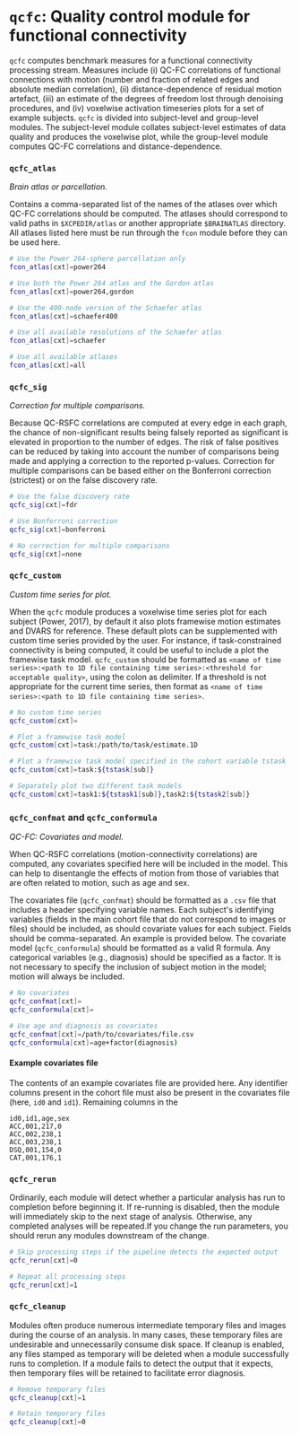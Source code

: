 # `qcfc`: Quality control module for functional connectivity

`qcfc` computes benchmark measures for a functional connectivity processing stream. Measures include (i) QC-FC correlations of functional connections with motion (number and fraction of related edges and absolute median correlation), (ii) distance-dependence of residual motion artefact, (iii) an estimate of the degrees of freedom lost through denoising procedures, and (iv) voxelwise activation timeseries plots for a set of example subjects. `qcfc` is divided into subject-level and group-level modules. The subject-level module collates subject-level estimates of data quality and produces the voxelwise plot, while the group-level module computes QC-FC correlations and distance-dependence.

### `qcfc_atlas`

_Brain atlas or parcellation._

Contains a comma-separated list of the names of the atlases over which QC-FC correlations should be computed. The atlases should correspond to valid paths in `$XCPEDIR/atlas` or another appropriate `$BRAINATLAS` directory. All atlases listed here must be run through the `fcon` module before they can be used here.

```bash
# Use the Power 264-sphere parcellation only
fcon_atlas[cxt]=power264

# Use both the Power 264 atlas and the Gordon atlas
fcon_atlas[cxt]=power264,gordon

# Use the 400-node version of the Schaefer atlas
fcon_atlas[cxt]=schaefer400

# Use all available resolutions of the Schaefer atlas
fcon_atlas[cxt]=schaefer

# Use all available atlases
fcon_atlas[cxt]=all
```

### `qcfc_sig`

_Correction for multiple comparisons._

Because QC-RSFC correlations are computed at every edge in each graph, the chance of non-significant results being falsely reported as significant is elevated in proportion to the number of edges. The risk of false positives can be reduced by taking into account the number of comparisons being made and applying a correction to the reported p-values. Correction for multiple comparisons can be based either on the Bonferroni correction (strictest) or on the false discovery rate.

```bash
# Use the false discovery rate
qcfc_sig[cxt]=fdr

# Use Bonferroni correction
qcfc_sig[cxt]=bonferroni

# No correction for multiple comparisons
qcfc_sig[cxt]=none
```

### `qcfc_custom`

_Custom time series for plot._

When the `qcfc` module produces a voxelwise time series plot for each subject (Power, 2017), by default it also plots framewise motion estimates and DVARS for reference. These default plots can be supplemented with custom time series provided by the user. For instance, if task-constrained connectivity is being computed, it could be useful to include a plot the framewise task model. `qcfc_custom` should be formatted as `<name of time series>:<path to 1D file containing time series>:<threshold for acceptable quality>`, using the colon as delimiter. If a threshold is not appropriate for the current time series, then format as `<name of time series>:<path to 1D file containing time series>`.

```bash
# No custom time series
qcfc_custom[cxt]=

# Plot a framewise task model
qcfc_custom[cxt]=task:/path/to/task/estimate.1D

# Plot a framewise task model specified in the cohort variable tstask
qcfc_custom[cxt]=task:${tstask[sub]}

# Separately plot two different task models
qcfc_custom[cxt]=task1:${tstask1[sub]},task2:${tstask2[sub]}
```

### `qcfc_confmat` and `qcfc_conformula`

_QC-FC: Covariates and model._

When QC-RSFC correlations (motion-connectivity correlations) are computed, any covariates specified here will be included in the model. This can help to disentangle the effects of motion from those of variables that are often related to motion, such as age and sex.

The covariates file (`qcfc_confmat`) should be formatted as a `.csv` file that includes a header specifying variable names. Each subject's identifying variables (fields in the main cohort file that do not correspond to images or files) should be included, as should covariate values for each subject. Fields should be comma-separated. An example is provided below. The covariate model (`qcfc_conformula`) should be formatted as a valid R formula. Any categorical variables (e.g., diagnosis) should be specified as a factor. It is not necessary to specify the inclusion of subject motion in the model; motion will always be included.

```bash
# No covariates
qcfc_confmat[cxt]=
qcfc_conformula[cxt]=

# Use age and diagnosis as covariates
qcfc_confmat[cxt]=/path/to/covariates/file.csv
qcfc_conformula[cxt]=age+factor(diagnosis)
```

#### Example covariates file

The contents of an example covariates file are provided here. Any identifier columns present in the cohort file must also be present in the covariates file (here, `id0` and `id1`). Remaining columns in the 

```
id0,id1,age,sex
ACC,001,217,0
ACC,002,238,1
ACC,003,238,1
DSQ,001,154,0
CAT,001,176,1
```

### `qcfc_rerun`

Ordinarily, each module will detect whether a particular analysis has run to completion before beginning it. If re-running is disabled, then the module will immediately skip to the next stage of analysis. Otherwise, any completed analyses will be repeated.If you change the run parameters, you should rerun any modules downstream of the change.

```bash
# Skip processing steps if the pipeline detects the expected output
qcfc_rerun[cxt]=0

# Repeat all processing steps
qcfc_rerun[cxt]=1
```

### `qcfc_cleanup`

Modules often produce numerous intermediate temporary files and images during the course of an analysis. In many cases, these temporary files are undesirable and unnecessarily consume disk space. If cleanup is enabled, any files stamped as temporary will be deleted when a module successfully runs to completion. If a module fails to detect the output that it expects, then temporary files will be retained to facilitate error diagnosis.

```bash
# Remove temporary files
qcfc_cleanup[cxt]=1

# Retain temporary files
qcfc_cleanup[cxt]=0
```
